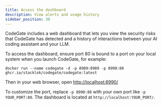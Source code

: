 ```yaml
---
title: Access the dashboard
description: View alerts and usage history
sidebar_position: 30
---
```


CodeGate includes a web dashboard that lets you view the security risks that
CodeGate has detected and a history of interactions between your AI coding
assistant and your LLM.

To access the dashboard, ensure port 80 is bound to a port on your local system
when you launch CodeGate, for example:

`docker run --name codegate -d -p 8989:8989 -p 8990:80 ghcr.io/stacklok/codegate/codegate:latest`

Then in your web browser, open [http://localhost:8990/](http://localhost:8990/)

To customize the port, replace `-p 8990:80` with your own port like
`-p YOUR_PORT:80`. The dashboard is located at `http://localhost:YOUR_PORT/`.

